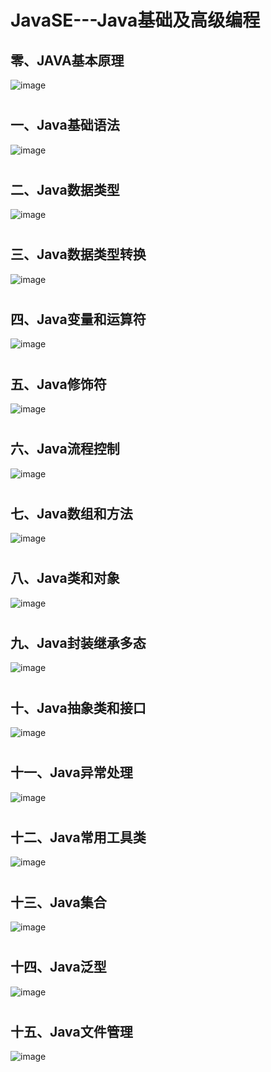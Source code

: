 # JavaSE---Java基础及高级编程
## 零、JAVA基本原理
![image](/JavaSE思维导图图片/JAVA基本原理-0.png)
#
## 一、Java基础语法
![image](/JavaSE思维导图图片/Java基础语法-1.png)
#
## 二、Java数据类型
![image](/JavaSE思维导图图片/Java数据类型-2.png)
#
## 三、Java数据类型转换
![image](/JavaSE思维导图图片/Java数据类型转换-3.png)
#
## 四、Java变量和运算符
![image](/JavaSE思维导图图片/Java变量和运算符-4.png)
#
## 五、Java修饰符
![image](/JavaSE思维导图图片/Java修饰符-5.png)
#
## 六、Java流程控制
![image](/JavaSE思维导图图片/Java流程控制-6.png)
#
## 七、Java数组和方法
![image](/JavaSE思维导图图片/Java数组和方法-7.png)
#
## 八、Java类和对象
![image](/JavaSE思维导图图片/Java类和对象-8.png)
#
## 九、Java封装继承多态
![image](/JavaSE思维导图图片/Java封装继承多态-9.png)
#
## 十、Java抽象类和接口
![image](/JavaSE思维导图图片/Java抽象类和接口-10.png)
#
## 十一、Java异常处理
![image](/JavaSE思维导图图片/Java异常处理-11.png)
#
## 十二、Java常用工具类
![image](/JavaSE思维导图图片/Java常用工具类-12.png)
#
## 十三、Java集合
![image](/JavaSE思维导图图片/Java集合-13.png)
#
## 十四、Java泛型
![image](/JavaSE思维导图图片/Java泛型-14.png)
#
## 十五、Java文件管理
![image](/JavaSE思维导图图片/Java文件管理-15.png)
#
